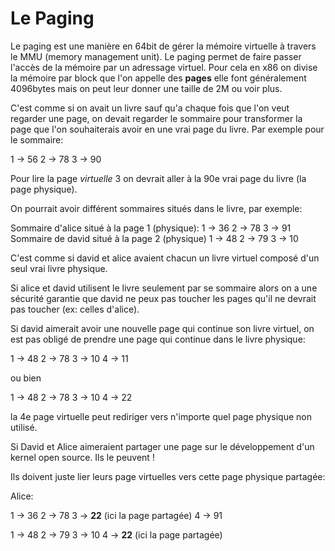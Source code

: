 # Le Paging

Le paging est une manière en 64bit de gérer la mémoire virtuelle à travers le MMU (memory management unit). Le paging permet de faire passer l'accès de la mémoire par un adressage virtuel. Pour cela en x86 on divise la mémoire par block que l'on appelle des **pages** elle font généralement 4096bytes mais on peut leur donner une taille de 2M ou voir plus. 

C'est comme si on avait un livre sauf qu'a chaque fois que l'on veut regarder une page, on devait regarder le sommaire pour transformer la page que l'on souhaiterais avoir en une vrai page du livre.
Par exemple pour le sommaire:

1 -> 56
2 -> 78
3 -> 90

Pour lire la page *virtuelle* 3 on devrait aller à la 90e vrai page du livre (la page physique).

On pourrait avoir différent sommaires situés dans le livre, par exemple:

Sommaire d'alice situé à la page 1 (physique):
1 -> 36
2 -> 78
3 -> 91
Sommaire de david situé à la page 2 (physique)
1 -> 48
2 -> 79
3 -> 10

C'est comme si david et alice avaient chacun un livre virtuel composé d'un seul vrai livre physique.

Si alice et david utilisent le livre seulement par se sommaire alors on a une sécurité garantie que david ne peux pas toucher les pages qu'il ne devrait pas toucher (ex: celles d'alice). 

Si david aimerait avoir une nouvelle page qui continue son livre virtuel, on est pas obligé de prendre une page qui continue dans le livre physique: 

1 -> 48
2 -> 78
3 -> 10
4 -> 11

ou bien

1 -> 48
2 -> 78
3 -> 10
4 -> 22

la 4e page virtuelle peut rediriger vers n'importe quel page physique non utilisé.

Si David et Alice aimeraient partager une page sur le développement d'un kernel open source. Ils le peuvent ! 

Ils doivent juste lier leurs page virtuelles vers cette page physique partagée: 

Alice:

1 -> 36
2 -> 78
3 -> **22** (ici la page partagée)
4 -> 91

1 -> 48
2 -> 79
3 -> 10
4 -> **22** (ici la page partagée)
